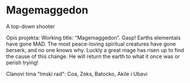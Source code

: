 # Magemaggedon
A top-down shooter

Opis projekta: Working title: "Magemaggedon". Gasp! Earths elementals have gone MAD. The most peace-loving spiritual creatures have gone berserk, and no one knows why. Luckly a great mage has risen up to find the cause of this change. He will return the earth to what it once was or perish trying!

Clanovi tima "Imski rad": Coa, Zeks, Batocko, Akile i Ubavi
